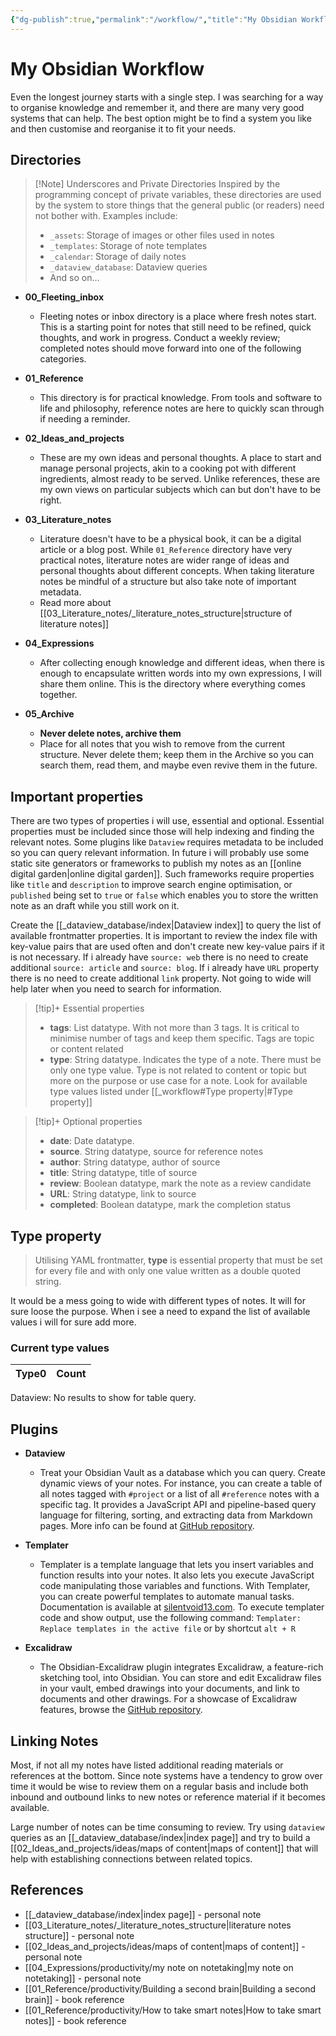 ```yaml
---
{"dg-publish":true,"permalink":"/workflow/","title":"My Obsidian Workflow","tags":["index","obsidian","workflow"]}
---
```



# My Obsidian Workflow

Even the longest journey starts with a single step. I was searching for a way to organise knowledge and remember it, and there are many very good systems that can help. The best option might be to find a system you like and then customise and reorganise it to fit your needs.

## Directories

>[!Note] Underscores and Private Directories
>Inspired by the programming concept of private variables, these directories are used by the system to store things that the general public (or readers) need not bother with. Examples include:
> - `_assets`: Storage of images or other files used in notes
> - `_templates`: Storage of note templates
> - `_calendar`: Storage of daily notes
> - `_dataview_database`: Dataview queries
> - And so on...

- **00_Fleeting_inbox**
	- Fleeting notes or inbox directory is a place where fresh notes start. This is a starting point for notes that still need to be refined, quick thoughts, and work in progress. Conduct a weekly review; completed notes should move forward into one of the following categories.

- **01_Reference**
	- This directory is for practical knowledge. From tools and software to life and philosophy, reference notes are here to quickly scan through if needing a reminder.

- **02_Ideas_and_projects**
	- These are my own ideas and personal thoughts. A place to start and manage personal projects, akin to a cooking pot with different ingredients, almost ready to be served. Unlike references, these are my own views on particular subjects which can but don't have to be right.

- **03_Literature_notes**
	- Literature doesn't have to be a physical book, it can be a digital article or a blog post. While `01_Reference` directory have very practical notes, literature notes are wider range of ideas and personal thoughts about different concepts. When taking literature notes be mindful of a structure but also take note of important metadata.
	- Read more about [[03_Literature_notes/_literature_notes_structure\|structure of literature notes]]

- **04_Expressions**
	- After collecting enough knowledge and different ideas, when there is enough to encapsulate written words into my own expressions, I will share them online. This is the directory where everything comes together.

- **05_Archive**
	- **Never delete notes, archive them**
	- Place for all notes that you wish to remove from the current structure. Never delete them; keep them in the Archive so you can search them, read them, and maybe even revive them in the future.

## Important properties

There are two types of properties i will use, essential and optional. Essential properties must be included since those will help indexing and finding the relevant notes. Some plugins like `Dataview` requires metadata to be included so you can query relevant information. In future i will probably use some static site generators or frameworks to publish my notes as an [[online digital garden\|online digital garden]]. Such frameworks require properties like `title` and `description` to improve search engine optimisation, or `published` being set to `true` or `false` which enables you to store the written note as an draft while you still work on it.

Create the [[_dataview_database/index\|Dataview index]] to query the list of available frontmatter properties. It is important to review the index file with key-value pairs that are used often and don't create new key-value pairs if it is not necessary. If i already have `source: web` there is no need to create additional `source: article` and `source: blog`. If i already have `URL` property there is no need to create additional `link` property. Not going to wide will help later when you need to search for information.

>[!tip]+ Essential properties
>- **tags**: List datatype. With not more than 3 tags. It is critical to minimise number of tags and keep them specific. Tags are topic or content related
>- **type**: String datatype. Indicates the type of a note. There must be only one type value. Type is not related to content or topic but more on the purpose or use case for a note. Look for available type values listed under [[_workflow#Type property\|#Type property]]

>[!tip]+ Optional properties
>- **date**: Date datatype.
>- **source**. String datatype, source for reference notes
>- **author**: String datatype, author of source
>- **title**: String datatype, title of source
>- **review**: Boolean datatype, mark the note as a review candidate
>- **URL**: String datatype, link to source
>- **completed**: Boolean datatype, mark the completion status

## Type property

>Utilising YAML frontmatter, **type**  is essential property that must be set for every file and with only one value written as a double quoted string.

It would be a mess going to wide with different types of notes. It will for sure loose the purpose. When i see a need to expand the list of available values i will for sure add more.

<h3><span>Current type values</span></h3><div><table class="dataview table-view-table"><thead class="table-view-thead"><tr class="table-view-tr-header"><th class="table-view-th"><span>Type</span><span class="dataview small-text">0</span></th><th class="table-view-th"><span>Count</span></th></tr></thead><tbody class="table-view-tbody"></tbody></table><div class="dataview dataview-error-box"><p class="dataview dataview-error-message">Dataview: No results to show for table query.</p></div></div>

## Plugins

- **Dataview**
	- Treat your Obsidian Vault as a database which you can query. Create dynamic views of your notes. For instance, you can create a table of all notes tagged with `#project` or a list of all `#reference` notes with a specific tag. It provides a JavaScript API and pipeline-based query language for filtering, sorting, and extracting data from Markdown pages. More info can be found at [GitHub repository](https://github.com/blacksmithgu/obsidian-dataview).

- **Templater**
	- Templater is a template language that lets you insert variables and function results into your notes. It also lets you execute JavaScript code manipulating those variables and functions. With Templater, you can create powerful templates to automate manual tasks. Documentation is available at [silentvoid13.com](https://silentvoid13.github.io/Templater/). To execute templater code and show output, use the following command: `Templater: Replace templates in the active file` or by shortcut `alt + R`

- **Excalidraw**
	- The Obsidian-Excalidraw plugin integrates Excalidraw, a feature-rich sketching tool, into Obsidian. You can store and edit Excalidraw files in your vault, embed drawings into your documents, and link to documents and other drawings. For a showcase of Excalidraw features, browse the [GitHub repository](https://github.com/excalidraw/excalidraw).

## Linking Notes

Most, if not all my notes have listed additional reading materials or references at the bottom. Since note systems have a tendency to grow over time it would be wise to review them on a regular basis and include both inbound and outbound links to new notes or reference material if it becomes available.

Large number of notes can be time consuming to review. Try using `dataview` queries as an [[_dataview_database/index\|index page]] and try to build a [[02_Ideas_and_projects/ideas/maps of content\|maps of content]] that will help with establishing connections between related topics.

## References

- [[_dataview_database/index\|index page]] - personal note
- [[03_Literature_notes/_literature_notes_structure\|literature notes structure]] - personal note
- [[02_Ideas_and_projects/ideas/maps of content\|maps of content]] - personal note
- [[04_Expressions/productivity/my note on notetaking\|my note on notetaking]] - personal note
- [[01_Reference/productivity/Building a second brain\|Building a second brain]] - book reference
- [[01_Reference/productivity/How to take smart notes\|How to take smart notes]] - book reference
